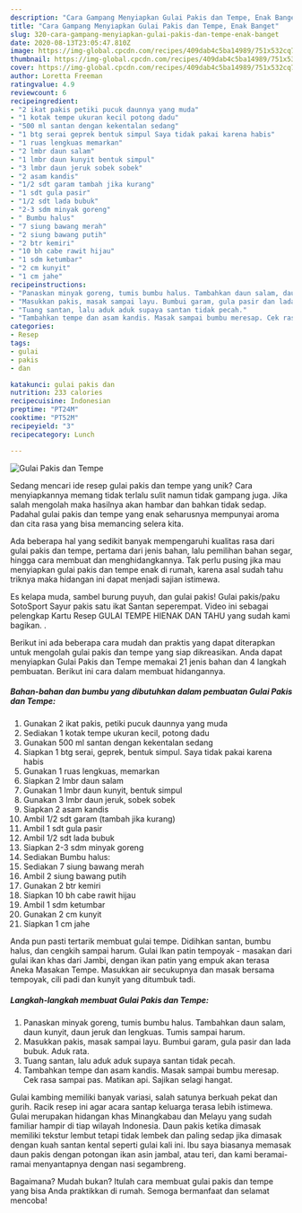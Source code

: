 ```yaml
---
description: "Cara Gampang Menyiapkan Gulai Pakis dan Tempe, Enak Banget"
title: "Cara Gampang Menyiapkan Gulai Pakis dan Tempe, Enak Banget"
slug: 320-cara-gampang-menyiapkan-gulai-pakis-dan-tempe-enak-banget
date: 2020-08-13T23:05:47.810Z
image: https://img-global.cpcdn.com/recipes/409dab4c5ba14989/751x532cq70/gulai-pakis-dan-tempe-foto-resep-utama.jpg
thumbnail: https://img-global.cpcdn.com/recipes/409dab4c5ba14989/751x532cq70/gulai-pakis-dan-tempe-foto-resep-utama.jpg
cover: https://img-global.cpcdn.com/recipes/409dab4c5ba14989/751x532cq70/gulai-pakis-dan-tempe-foto-resep-utama.jpg
author: Loretta Freeman
ratingvalue: 4.9
reviewcount: 6
recipeingredient:
- "2 ikat pakis petiki pucuk daunnya yang muda"
- "1 kotak tempe ukuran kecil potong dadu"
- "500 ml santan dengan kekentalan sedang"
- "1 btg serai geprek bentuk simpul Saya tidak pakai karena habis"
- "1 ruas lengkuas memarkan"
- "2 lmbr daun salam"
- "1 lmbr daun kunyit bentuk simpul"
- "3 lmbr daun jeruk sobek sobek"
- "2 asam kandis"
- "1/2 sdt garam tambah jika kurang"
- "1 sdt gula pasir"
- "1/2 sdt lada bubuk"
- "2-3 sdm minyak goreng"
- " Bumbu halus"
- "7 siung bawang merah"
- "2 siung bawang putih"
- "2 btr kemiri"
- "10 bh cabe rawit hijau"
- "1 sdm ketumbar"
- "2 cm kunyit"
- "1 cm jahe"
recipeinstructions:
- "Panaskan minyak goreng, tumis bumbu halus. Tambahkan daun salam, daun kunyit, daun jeruk dan lengkuas. Tumis sampai harum."
- "Masukkan pakis, masak sampai layu. Bumbui garam, gula pasir dan lada bubuk. Aduk rata."
- "Tuang santan, lalu aduk aduk supaya santan tidak pecah."
- "Tambahkan tempe dan asam kandis. Masak sampai bumbu meresap. Cek rasa sampai pas. Matikan api. Sajikan selagi hangat."
categories:
- Resep
tags:
- gulai
- pakis
- dan

katakunci: gulai pakis dan 
nutrition: 233 calories
recipecuisine: Indonesian
preptime: "PT24M"
cooktime: "PT52M"
recipeyield: "3"
recipecategory: Lunch

---
```



![Gulai Pakis dan Tempe](https://img-global.cpcdn.com/recipes/409dab4c5ba14989/751x532cq70/gulai-pakis-dan-tempe-foto-resep-utama.jpg)

Sedang mencari ide resep gulai pakis dan tempe yang unik? Cara menyiapkannya memang tidak terlalu sulit namun tidak gampang juga. Jika salah mengolah maka hasilnya akan hambar dan bahkan tidak sedap. Padahal gulai pakis dan tempe yang enak seharusnya mempunyai aroma dan cita rasa yang bisa memancing selera kita.

Ada beberapa hal yang sedikit banyak mempengaruhi kualitas rasa dari gulai pakis dan tempe, pertama dari jenis bahan, lalu pemilihan bahan segar, hingga cara membuat dan menghidangkannya. Tak perlu pusing jika mau menyiapkan gulai pakis dan tempe enak di rumah, karena asal sudah tahu triknya maka hidangan ini dapat menjadi sajian istimewa.

Es kelapa muda, sambel burung puyuh, dan gulai pakis! Gulai pakis/paku SotoSport Sayur pakis satu ikat Santan seperempat. Video ini sebagai pelengkap Kartu Resep GULAI TEMPE HIENAK DAN TAHU yang sudah kami bagikan. .


Berikut ini ada beberapa cara mudah dan praktis yang dapat diterapkan untuk mengolah gulai pakis dan tempe yang siap dikreasikan. Anda dapat menyiapkan Gulai Pakis dan Tempe memakai 21 jenis bahan dan 4 langkah pembuatan. Berikut ini cara dalam membuat hidangannya.

<!--inarticleads1-->

##### Bahan-bahan dan bumbu yang dibutuhkan dalam pembuatan Gulai Pakis dan Tempe:

1. Gunakan 2 ikat pakis, petiki pucuk daunnya yang muda
1. Sediakan 1 kotak tempe ukuran kecil, potong dadu
1. Gunakan 500 ml santan dengan kekentalan sedang
1. Siapkan 1 btg serai, geprek, bentuk simpul. Saya tidak pakai karena habis
1. Gunakan 1 ruas lengkuas, memarkan
1. Siapkan 2 lmbr daun salam
1. Gunakan 1 lmbr daun kunyit, bentuk simpul
1. Gunakan 3 lmbr daun jeruk, sobek sobek
1. Siapkan 2 asam kandis
1. Ambil 1/2 sdt garam (tambah jika kurang)
1. Ambil 1 sdt gula pasir
1. Ambil 1/2 sdt lada bubuk
1. Siapkan 2-3 sdm minyak goreng
1. Sediakan  Bumbu halus:
1. Sediakan 7 siung bawang merah
1. Ambil 2 siung bawang putih
1. Gunakan 2 btr kemiri
1. Siapkan 10 bh cabe rawit hijau
1. Ambil 1 sdm ketumbar
1. Gunakan 2 cm kunyit
1. Siapkan 1 cm jahe


Anda pun pasti tertarik membuat gulai tempe. Didihkan santan, bumbu halus, dan cengkih sampai harum. Gulai Ikan patin tempoyak - masakan dari gulai ikan khas dari Jambi, dengan ikan patin yang empuk akan terasa Aneka Masakan Tempe. Masukkan air secukupnya dan masak bersama tempoyak, cili padi dan kunyit yang ditumbuk tadi. 

<!--inarticleads2-->

##### Langkah-langkah membuat Gulai Pakis dan Tempe:

1. Panaskan minyak goreng, tumis bumbu halus. Tambahkan daun salam, daun kunyit, daun jeruk dan lengkuas. Tumis sampai harum.
1. Masukkan pakis, masak sampai layu. Bumbui garam, gula pasir dan lada bubuk. Aduk rata.
1. Tuang santan, lalu aduk aduk supaya santan tidak pecah.
1. Tambahkan tempe dan asam kandis. Masak sampai bumbu meresap. Cek rasa sampai pas. Matikan api. Sajikan selagi hangat.


Gulai kambing memiliki banyak variasi, salah satunya berkuah pekat dan gurih. Racik resep ini agar acara santap keluarga terasa lebih istimewa. Gulai merupakan hidangan khas Minangkabau dan Melayu yang sudah familiar hampir di tiap wilayah Indonesia. Daun pakis ketika dimasak memiliki tekstur lembut tetapi tidak lembek dan paling sedap jika dimasak dengan kuah santan kental seperti gulai kali ini. Ibu saya biasanya memasak daun pakis dengan potongan ikan asin jambal, atau teri, dan kami beramai-ramai menyantapnya dengan nasi segambreng. 

Bagaimana? Mudah bukan? Itulah cara membuat gulai pakis dan tempe yang bisa Anda praktikkan di rumah. Semoga bermanfaat dan selamat mencoba!
